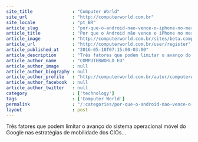 ```yaml
---
site_title               : "Computer World"
site_url                 : "http://computerworld.com.br"
site_locale              : "pt_BR"
article_slug             : "por-que-o-android-nao-vence-o-iphone-no-mercado-corporativo"
article_title            : "Por que o Android não vence o iPhone no mercado corporativo?"
article_image            : "http://computerworld.com.br/sites/beta.computerworld.com.br/files/news_articles/iphone_se_color.jpg"
article_url              : "http://computerworld.com.br/user/register"
article_published_at     : "2016-05-18T07:15:00-03:00"
article_description      : "Três fatores que podem limitar o avanço do sistema operacional móvel do Google nas estratégias de mobilidade dos CIOs..."
article_author_name      : "COMPUTERWORLD EU"
article_author_image     : null
article_author_biography : null
article_author_profile   : "http://computerworld.com.br/autor/computerworld-eua"
article_author_facebook  : null
article_author_twitter   : null
category                 : ['technology']
tags                     : ['Computer World']
permalink                : "/:categories/por-que-o-android-nao-vence-o-iphone-no-mercado-corporativo/"
layout                   : post
---
```


Três fatores que podem limitar o avanço do sistema operacional móvel do Google nas estratégias de mobilidade dos CIOs...
